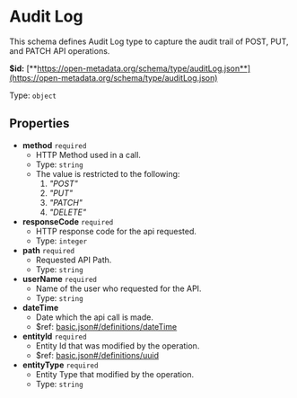 # Audit Log

This schema defines Audit Log type to capture the audit trail of POST, PUT, and PATCH API operations.

**$id:** [**https://open-metadata.org/schema/type/auditLog.json**](https://open-metadata.org/schema/type/auditLog.json)

Type: `object`

## Properties

* **method** `required`
  * HTTP Method used in a call.
  * Type: `string`
  * The value is restricted to the following: 
    1. _"POST"_
    2. _"PUT"_
    3. _"PATCH"_
    4. _"DELETE"_
* **responseCode** `required`
  * HTTP response code for the api requested.
  * Type: `integer`
* **path** `required`
  * Requested API Path.
  * Type: `string`
* **userName** `required`
  * Name of the user who requested for the API.
  * Type: `string`
* **dateTime**
  * Date which the api call is made.
  * $ref: [basic.json\#/definitions/dateTime](audit-log.md#basic.jsondefinitionsdatetime)
* **entityId** `required`
  * Entity Id that was modified by the operation.
  * $ref: [basic.json\#/definitions/uuid](audit-log.md#basic.jsondefinitionsuuid)
* **entityType** `required`
  * Entity Type that modified by the operation.
  * Type: `string`

